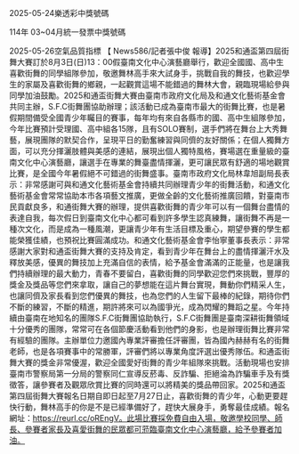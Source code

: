 
2025-05-24樂透彩中獎號碼

                                
114年 03~04月統一發票中獎號碼
                             
2025-05-26空氣品質指標
                              【 News586/記者張中俊 報導】2025和通盃第四屆街舞大賽訂於8月3日(日)13：00假臺南文化中心演藝廳舉行，歡迎全國國、高中生喜歡街舞的同學組隊參加，敬邀舞林高手來大試身手，挑戰自我的舞技，也歡迎學生的家屬及喜歡街舞的鄉親，一起觀賞這場不能錯過的舞林大會，親臨現場給參與同學加油鼓勵。2025和通盃街舞大賽由臺南市政府文化局及和通文化藝術基金會共同主辦，S.F.C街舞團協助辦理；該活動已成為臺南市最大的街舞比賽，也是暑假期間備受全國青少年矚目的賽事，每年均有來自各縣市的國、高中生組隊參加，今年比賽預計受理國、高中組各15隊，且有SOLO賽制，選手們將在舞台上大秀舞藝，展現團隊的默契合作，呈現平日的勤奮練習與同儕的友好關係；在個人獨舞方面，可以充分揮灑肢體與美感的連結，展現出個人獨特風格，賽場選在重量級的臺南文化中心演藝廳，讓選手在專業的舞臺盡情揮灑，更可讓民眾有舒適的場地觀賞比賽，是全國今年暑假絕不可錯過的街舞盛事。臺南市政府文化局林韋旭副局長表示：非常感謝可與和通文化藝術基金會持續共同辦理青少年的街舞活動，和通文化藝術基金會常常協助本市各項藝文推廣，更做全齡的文化藝術推廣回饋，對臺南市民貢獻良多，和通街舞大賽的辦理，提供喜歡街舞的青少年可以有一個舞台盡情的表達自我，每次假日到臺南文化中心都可看到許多學生認真練舞，讓街舞不再是一種次文化，而是成為一種風潮，更讓青少年有生活目標及重心，期望參賽的學生都能榮獲佳績，也預祝比賽圓滿成功。和通文化藝術基金會李怡寧董事長表示：非常感謝大家對和通盃街舞大賽的支持及肯定，看到青少年在舞台上的盡情揮灑汗水及釋放美感，優異的舞技加上充滿自信的表情，給予基金會滿滿的正能量，也是讓我們持續辦理的最大動力，青春不要留白，喜歡街舞的同學歡迎您們來挑戰，豐厚的獎金及獎品等您們來拿取，讓自己的夢想能在這片舞台實現，舞動你們精采人生，也讓同儕及家長看到您們優異的舞技，也為您們的人生留下最棒的紀錄，期待你們不斷的練習，不斷的精進，期許將來可以為國爭光，成為閃耀的舞蹈之星。今年持續由臺南在地知名的團隊S.F.C街舞團協助執行，S.F.C街舞團是臺南深耕街舞領域十分優秀的團隊，常常可在各個節慶活動看到他們的身影，也是辦理街舞比賽非常有經驗的團隊。主辦單位力邀國內專業評審擔任評審團，皆為國內赫赫有名的街舞老師，也是各項賽事中的常勝軍，評審們將以專業角度評選出優秀隊伍。和通盃街舞大賽的獎金非常優渥，歡迎全國愛好街舞的青少年組隊來挑戰。活動現場也安排臺南市警察局第一分局的警察同仁宣導反菸毒、反詐騙、拒絕淪為詐騙車手及有獎徵答，讓參賽者及觀眾欣賞比賽的同時還可以將精美的獎品帶回家。2025和通盃第四屆街舞大賽報名日期自即日起至7月27日止，喜歡街舞的青少年，心動更要趕快行動，舞林高手的你是不是已經準備好了，趕快大展身手，勇奪最佳成績。報名網址：https://reurl.cc/oREngV。此場比賽採免費自由入場，敬邀學校同學、師長、參賽者家長及喜愛街舞的民眾都可蒞臨臺南文化中心演藝廳，給予參賽者加油。